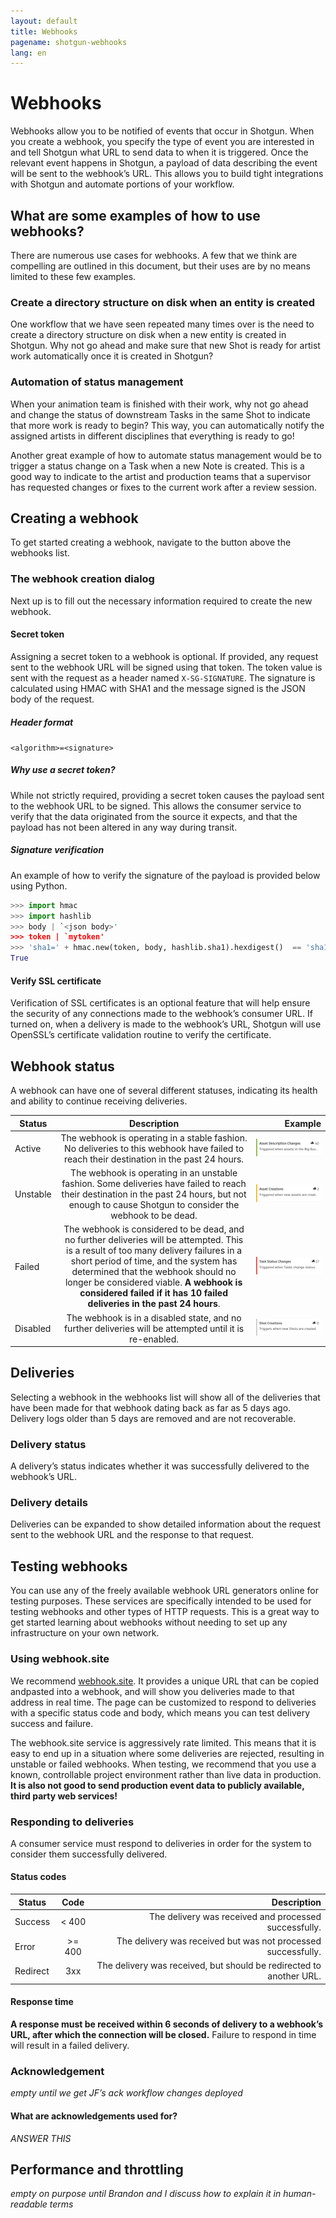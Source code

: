 ```yaml
---
layout: default
title: Webhooks
pagename: shotgun-webhooks
lang: en
---
```


# Webhooks

Webhooks allow you to be notified of events that occur in Shotgun. When you create a webhook, you specify the type of event you are interested in and tell Shotgun what URL to send data to when it is triggered. Once the relevant event happens in Shotgun, a payload of data describing the event will be sent to the webhook’s URL. This allows you to build tight integrations with Shotgun and automate portions of your workflow.

## What are some examples of how to use webhooks?

There are numerous use cases for webhooks. A few that we think are compelling are outlined in this document, but their uses are by no means limited to these few examples.

### Create a directory structure on disk when an entity is created

One workflow that we have seen repeated many times over is the need to create a directory structure on disk when a new entity is created in Shotgun. Why not go ahead and make sure that new Shot is ready for artist work automatically once it is created in Shotgun?

### Automation of status management

When your animation team is finished with their work, why not go ahead and change the status of downstream Tasks in the same Shot to indicate that more work is ready to begin? This way, you can automatically notify the assigned artists in different disciplines that everything is ready to go!

Another great example of how to automate status management would be to trigger a status change on a Task when a new Note is created. This is a good way to indicate to the artist and production teams that a supervisor has requested changes or fixes to the current work after a review session.

## Creating a webhook

To get started creating a webhook, navigate to the button above the webhooks list.

### The webhook creation dialog

Next up is to fill out the necessary information required to create the new webhook.

#### Secret token

Assigning a secret token to a webhook is optional. If provided, any request sent to the webhook URL will be signed using that token. The token value is sent with the request as a header named `X-SG-SIGNATURE`. The signature is calculated using HMAC with SHA1 and the message signed is the JSON body of the request.

##### Header format

`<algorithm>=<signature>`

##### Why use a secret token?

While not strictly required, providing a secret token causes the payload sent to the webhook URL to be signed. This allows the consumer service to verify that the data originated from the source it expects, and that the payload has not been altered in any way during transit.

##### Signature verification

An example of how to verify the signature of the payload is provided below using Python.

```python
>>> import hmac
>>> import hashlib
>>> body | `<json body>'
>>> token | `mytoken'
>>> 'sha1=' + hmac.new(token, body, hashlib.sha1).hexdigest()  == 'sha1=32824e0ea4b3f1ae37ba8d67ec40042f3ff02f6c'
True
```

#### Verify SSL certificate

Verification of SSL certificates is an optional feature that will help ensure the security of any connections made to the webhook’s consumer URL. If turned on, when a delivery is made to the webhook’s URL, Shotgun will use OpenSSL’s certificate validation routine to verify the certificate.

## Webhook status

A webhook can have one of several different statuses, indicating its health and ability to continue receiving deliveries.

| Status | Description | Example |
|--------|:-----------:|--------:|
| Active | The webhook is operating in a stable fashion. No deliveries to this webhook have failed to reach their destination in the past 24 hours. | ![Active](./images/webhooks/webhook_status_active.png) |
| Unstable | The webhook is operating in an unstable fashion. Some deliveries have failed to reach their destination in the past 24 hours, but not enough to cause Shotgun to consider the webhook to be dead. | ![Unstable](./images/webhooks/webhook_status_unstable.png) |
| Failed | The webhook is considered to be dead, and no further deliveries will be attempted. This is a result of too many delivery failures in a short period of time, and the system has determined that the webhook should no longer be considered viable. **A webhook is considered failed if it has 10 failed deliveries in the past 24 hours**. | ![Failed](./images/webhooks/webhook_status_failed.png) |
| Disabled | The webhook is in a disabled state, and no further deliveries will be attempted until it is re-enabled. | ![Disabled](./images/webhooks/webhook_status_disabled.png) |

## Deliveries

Selecting a webhook in the webhooks list will show all of the deliveries that have been made for that webhook dating back as far as 5 days ago. Delivery logs older than 5 days are removed and are not recoverable.

### Delivery status

A delivery’s status indicates whether it was successfully delivered to the webhook’s URL.

### Delivery details

Deliveries can be expanded to show detailed information about the request sent to the webhook URL and the response to that request.

## Testing webhooks

You can use any of the freely available webhook URL generators online for testing purposes. These services are specifically intended to be used for testing webhooks and other types of HTTP requests. This is a great way to get started learning about webhooks without needing to set up any infrastructure on your own network.

### Using webhook.site

We recommend [webhook.site](https://webhook.site). It provides a unique URL that can be copied andpasted into a webhook, and will show you deliveries made to that address in real time. The page can be customized to respond to deliveries with a specific status code and body, which means you can test delivery success and failure.

The webhook.site service is aggressively rate limited. This means that it is easy to end up in a situation where some deliveries are rejected, resulting in unstable or failed webhooks. When testing, we recommend that you use a known, controllable project environment rather than live data in production. **It is also not good to send production event data to publicly available, third party web services!**

### Responding to deliveries

A consumer service must respond to deliveries in order for the system to consider them successfully delivered.

#### Status codes

| Status | Code | Description |
|--------|:----:|------------:|
| Success | < 400 | The delivery was received and processed successfully. |
| Error | >= 400 | The delivery was received but was not processed successfully. |
| Redirect | 3xx | The delivery was received, but should be redirected to another URL. |

#### Response time

**A response must be received within 6 seconds of delivery to a webhook’s URL, after which the connection will be closed.** Failure to respond in time will result in a failed delivery. 

### Acknowledgement

*empty until we get JF’s ack workflow changes deployed*

#### What are acknowledgements used for?

*ANSWER THIS*

## Performance and throttling

*empty on purpose until Brandon and I discuss how to explain it in human-readable terms*

